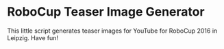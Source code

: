 # RoboCup Teaser Image Generator

This little script generates teaser images for YouTube for RoboCup 2016 in Leipzig.
Have fun!
